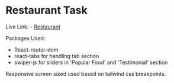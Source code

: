 # Restaurant Task

Live Link: - [Restaurant](https://softnio-restaurant.web.app)

Packages Used:
- React-router-dom
- react-tabs for handling tab section
- swiper-js for sliders in 'Popular Food' and 'Testimonial' section

Responsive screen sized used based on tailwind css breakpoints.


